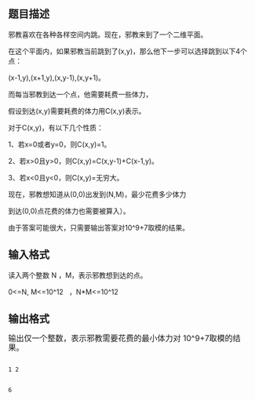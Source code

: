## 题目描述

<div> 
 <div>
  邪教喜欢在各种各样空间内跳。现在，邪教来到了一个二维平面。
 </div> 
 <div>
  在这个平面内，如果邪教当前跳到了(x,y)，那么他下一步可以选择跳到以下4个点：
 </div> 
 <div>
  (x-1,y),(x+1,y),(x,y-1),(x,y+1)。
 </div> 
 <div>
  而每当邪教到达一个点，他需要耗费一些体力，
 </div> 
 <div>
  假设到达(x,y)需要耗费的体力用C(x,y)表示。
 </div> 
 <div>
  对于C(x,y)，有以下几个性质：
 </div> 
 <div>
  1、若x=0或者y=0，则C(x,y)=1。
 </div> 
 <div>
  2、若x>0且y>0，则C(x,y)=C(x,y-1)+C(x-1,y)。
 </div> 
 <div>
  3、若x<0且y<0，则C(x,y)=无穷大。
 </div> 
 <div>
  现在，邪教想知道从(0,0)出发到(N,M)，最少花费多少体力
 </div> 
 <div>
  到达(0,0)点花费的体力也需要被算入）。
 </div> 
 <div>
  由于答案可能很大，只需要输出答案对10^9+7取模的结果。
 </div> 
</div>

## 输入格式

<div>
 读入两个整数 N ，M，表示邪教想到达的点。  
</div> 
<div>
 0<=N, M<=10^12   ，N*M<=10^12
</div>

## 输出格式

<p><span style="line-height: 19px; font-size: 12pt;">输出仅一个整数，表示邪教需要花费的最小体力对</span><span style="line-height: 19px; font-size: 12pt;"> 10^9+7</span><span style="line-height: 19px; font-size: 12pt;">取模的结果。</span></p>

```input1
1 2
```
```output1
6
```
